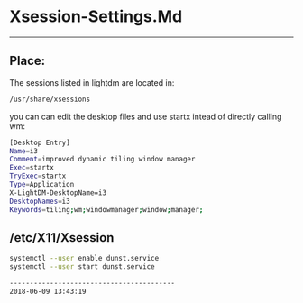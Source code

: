 # Xsession-Settings.Md

----------------------------------------- 

## Place:
The sessions listed in lightdm are located in:
``` bash
/usr/share/xsessions
```
you can can edit the desktop files and use startx intead of directly calling wm:

```bash
[Desktop Entry]
Name=i3
Comment=improved dynamic tiling window manager
Exec=startx
TryExec=startx
Type=Application
X-LightDM-DesktopName=i3
DesktopNames=i3
Keywords=tiling;wm;windowmanager;window;manager;
```

## /etc/X11/Xsession

``` bash
systemctl --user enable dunst.service
systemctl --user start dunst.service

-----------------------------------------
2018-06-09 13:43:19
